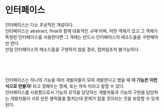 # 인터페이스

인터페이스는 다소 추상적인 개념이다.<br/>
인터페이스는 abstract, final과 함께 대표적인 *규제* 이며,
어떤 객체가 있고 그 객체가 특정한 인터페이스를 사용한다면 그 객체는 반드시 인터페이스의 메소드들을 구현해야만 한다.<br/>
만일 인터페이스의 메소드들을 구현하지 않을 경우, 컴파일조차 불가능하다.<br/>

<br/>
<br/><br/>

인터페이스는 하나의 기능을 여러 개발자들이 모여 개발한다고 했을 때 **이 기능은 이런 식으로 만들자!** 라고 정해두는 명세, 
또는 약속 이라고 말할 수 있다.<br/>
인터페이스를 사용함으로서 기능의 로직을 담당하는 개발자들과 기능의 구현을 담당하는 개발자들이 
서로 만든 블럭들을 합치는데 문제가 없을 것이라는 것을 보장할 수 있게 된다.<br/>


